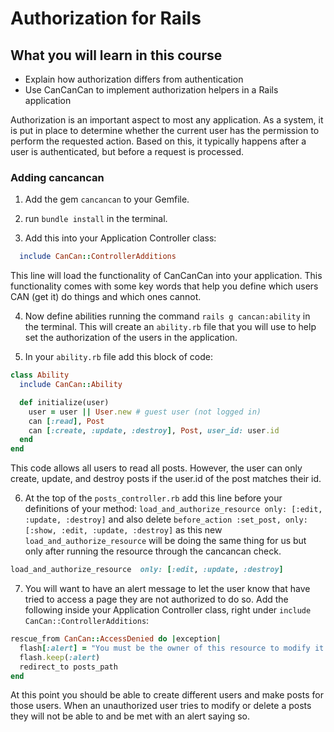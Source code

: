 # Authorization for Rails

## What you will learn in this course
* Explain how authorization differs from authentication
* Use CanCanCan to implement authorization helpers in a Rails application

Authorization is an important aspect to most any application. As a system, it is put in place to determine whether the current user has the permission to perform the requested action. Based on this, it typically happens after a user is authenticated, but before a request is processed.

### Adding cancancan

1. Add the gem `cancancan` to your Gemfile.

2. run `bundle install` in the terminal.

3. Add this into your Application Controller class:
```rb
  include CanCan::ControllerAdditions
```
This line will load the functionality of CanCanCan into your application.  This functionality comes with some key words that help you define which users CAN (get it) do things and which ones cannot.

4.  Now define abilities running the command `rails g cancan:ability` in the terminal.  This will create an `ability.rb` file that you will use to help set the authorization of the users in the application.

5.  In your `ability.rb` file add this block of code:
```rb
class Ability
  include CanCan::Ability

  def initialize(user)
    user = user || User.new # guest user (not logged in)
    can [:read], Post
    can [:create, :update, :destroy], Post, user_id: user.id
  end
end
```
This code allows all users to read all posts.  However, the user can only create, update, and destroy posts if the user.id of the post matches their id.

6. At the top of the `posts_controller.rb` add this line before your definitions of your method: `load_and_authorize_resource only: [:edit, :update, :destroy]`
and also delete `before_action :set_post, only: [:show, :edit, :update, :destroy]` as this new `load_and_authorize_resource` will be doing the same thing for us but only after running the resource through the cancancan check.

```rb
load_and_authorize_resource  only: [:edit, :update, :destroy]
```

7. You will want to have an alert message to let the user know that have tried to access a page they are not authorized to do so. Add the following inside your Application  Controller class, right under `include CanCan::ControllerAdditions`:
```rb
rescue_from CanCan::AccessDenied do |exception|
  flash[:alert] = "You must be the owner of this resource to modify it!"
  flash.keep(:alert)
  redirect_to posts_path
end
```

At this point you should be able to create different users and make posts for those users.  When an unauthorized user tries to modify or delete a posts they will not be able to and be met with an alert saying so.
